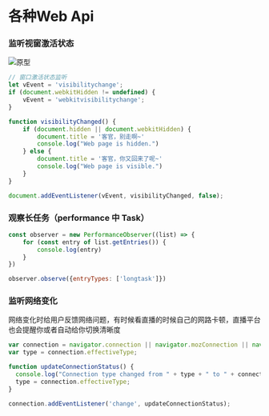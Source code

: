 # 各种Web Api





### 监听视窗激活状态

![原型](https://i.loli.net/2021/11/24/I4elPJRbA8W639F.gif)



```javascript
// 窗口激活状态监听
let vEvent = 'visibilitychange';
if (document.webkitHidden != undefined) {
    vEvent = 'webkitvisibilitychange';
}

function visibilityChanged() {
    if (document.hidden || document.webkitHidden) {
        document.title = '客官，别走啊~'
        console.log("Web page is hidden.")
    } else {
        document.title = '客官，你又回来了呢~'
        console.log("Web page is visible.")
    }
}

document.addEventListener(vEvent, visibilityChanged, false);
```



### 观察长任务（performance 中 Task）

```javascript
const observer = new PerformanceObserver((list) => {
    for (const entry of list.getEntries()) {
        console.log(entry)
    }
}) 

observer.observe({entryTypes: ['longtask']})
```



### 监听网络变化

网络变化时给用户反馈网络问题，有时候看直播的时候自己的网路卡顿，直播平台也会提醒你或者自动给你切换清晰度

```javascript
var connection = navigator.connection || navigator.mozConnection || navigator.webkitConnection;
var type = connection.effectiveType;

function updateConnectionStatus() {
  console.log("Connection type changed from " + type + " to " + connection.effectiveType);
  type = connection.effectiveType;
}

connection.addEventListener('change', updateConnectionStatus);
```









